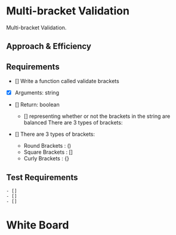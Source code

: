# Multi-bracket Validation

Multi-bracket Validation.

## Approach & Efficiency



## Requirements

* []    Write a function called validate brackets
* [x] Arguments: string
* [] Return: boolean
    - [] representing whether or not the brackets in the string are balanced
    There are 3 types of brackets:

* [] There are 3 types of brackets:
    - Round Brackets : ()
    - Square Brackets : []
    - Curly Brackets : {}

## Test Requirements
    - []
    - []
    - []
# White Board

![]()
